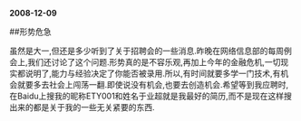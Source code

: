 **2008-12-09**

##形势危急

虽然是大一,但还是多少听到了关于招聘会的一些消息.昨晚在网络信息部的每周例会上,我们还讨论了这个问题.形势真的是不容乐观,再加上今年的金融危机,一切现实都说明了,能力与经验决定了你能否被录用.所以,有时间就要多学一门技术,有机会就要多去社会上闯荡一翻.即使说没有机会,也要去创造机会.希望等到我应聘时,在Baidu上搜我的昵称ETY001和姓名于业超就是我最好的简历,而不是现在这样搜出来的都是关于我的一些无关紧要的东西.